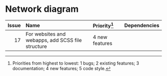 # Network diagram

| Issue | Name                                              | Priority[^1]   | Dependencies |
| ----: | :------------------------------------------------ | :------------- | -----------: |
|    17 | For websites and webapps, add SCSS file structure | 4 new features |              |

[^1]: Priorities from highest to lowest: 1 bugs; 2 existing features; 3 documentation; 4 new features; 5 code style.
